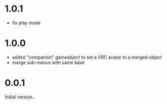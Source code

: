 # 1.0.1

- fix play mode

# 1.0.0

- added "companion" gameobject to set a VRC avatar to a merged object
- merge sub-menus with same label

# 0.0.1

Initial version.
